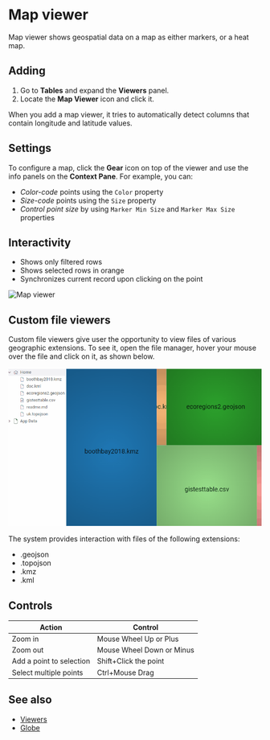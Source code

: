 <!-- TITLE: Map viewer -->
<!-- SUBTITLE: -->

# Map viewer

Map viewer shows geospatial data on a map as either markers, or a heat map.

## Adding

1. Go to **Tables** and expand the **Viewers** panel.
1. Locate the **Map Viewer** icon and click it.

When you add a map viewer, it tries to automatically detect columns that contain
longitude and latitude values.

## Settings

To configure a map, click the **Gear** icon on top of the viewer and use the
info panels on the **Context Pane**. For example, you can:

* *Color-code* points using the `Color` property
* *Size-code* points using the `Size` property
* *Control point size* by using `Marker Min Size` and `Marker Max Size` properties

## Interactivity

* Shows only filtered rows
* Shows selected rows in orange
* Synchronizes current record upon clicking on the point

![Map viewer](./map-viewer.gif)

## Custom file viewers

Сustom file viewers give user the opportunity to view files of various geographic extensions.
To see it, open the file manager, hover your mouse over the file and click on it, as shown below.

![Custom file viewer](./map-custom-file-viewer.gif)

The system provides interaction with files of the following extensions:

* .geojson
* .topojson
* .kmz
* .kml

## Controls

|Action              |        Control                |
|------------------------|----------------------|
| Zoom in                                            | Mouse Wheel Up or Plus          |
| Zoom out                                         | Mouse Wheel Down or Minus  |
| Add a point to selection                | Shift+Click the point                   |
| Select multiple points                    | Ctrl+Mouse Drag                       |

## See also

* [Viewers](../viewers.md)
* [Globe](globe.md)
